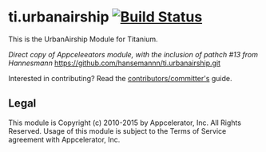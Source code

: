 ti.urbanairship [![Build Status](https://travis-ci.org/appcelerator-modules/ti.urbanairship.svg)](https://travis-ci.org/appcelerator-modules/ti.urbanairship)
===============

This is the UrbanAirship Module for Titanium.


*Direct copy of Appceleeators module, with the inclusion of pathch #13 from Hannesmann* https://github.com/hansemannn/ti.urbanairship.git



Interested in contributing? Read the [contributors/committer's](https://wiki.appcelerator.org/display/community/Home) guide.

## Legal

This module is Copyright (c) 2010-2015 by Appcelerator, Inc. All Rights Reserved. Usage of this module is subject to 
the Terms of Service agreement with Appcelerator, Inc.  
